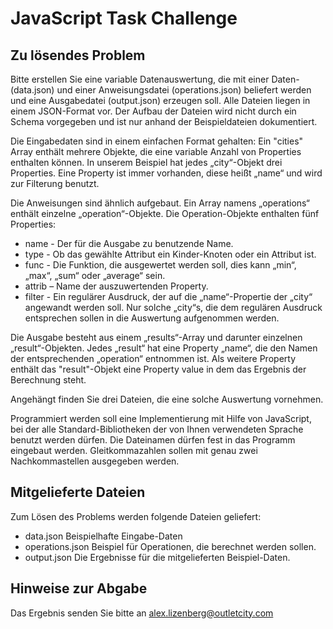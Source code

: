 # JavaScript Task Challenge

## Zu lösendes Problem
Bitte erstellen Sie eine variable Datenauswertung, die mit einer Daten- (data.json) und einer Anweisungsdatei (operations.json) beliefert werden und eine Ausgabedatei (output.json) erzeugen soll. Alle Dateien liegen in einem JSON-Format vor. Der Aufbau der Dateien wird nicht durch ein Schema vorgegeben und ist nur anhand der Beispieldateien dokumentiert.

Die Eingabedaten sind in einem einfachen Format gehalten: Ein "cities" Array enthält mehrere Objekte, die eine variable Anzahl von Properties enthalten können. In unserem Beispiel hat jedes „city“-Objekt drei Properties. Eine Property ist immer vorhanden, diese heißt „name“ und wird zur Filterung benutzt.

Die Anweisungen sind ähnlich aufgebaut. Ein Array namens „operations“ enthält einzelne „operation“-Objekte. Die Operation-Objekte enthalten fünf Properties:
- name - Der für die Ausgabe zu benutzende Name.
- type - Ob das gewählte Attribut ein Kinder-Knoten oder ein Attribut ist.
- func - Die Funktion, die ausgewertet werden soll, dies kann „min“, „max“, „sum“ oder „average“ sein.
- attrib – Name der auszuwertenden Property.
- filter - Ein regulärer Ausdruck, der auf die „name“-Propertie der „city“ angewandt werden soll. Nur solche „city“s, die dem regulären Ausdruck entsprechen sollen in die Auswertung aufgenommen werden.

Die Ausgabe besteht aus einem „results“-Array und darunter einzelnen „result“-Objekten. Jedes „result“ hat eine Property „name“, die den Namen der entsprechenden „operation“ entnommen ist. Als weitere Property enthält das "result"-Objekt eine Property value in dem das Ergebnis der Berechnung steht.

Angehängt finden Sie drei Dateien, die eine solche Auswertung vornehmen.

Programmiert werden soll eine Implementierung mit Hilfe von JavaScript, bei der alle Standard-Bibliotheken der von Ihnen verwendeten Sprache benutzt werden dürfen. Die Dateinamen dürfen fest in das Programm eingebaut werden. Gleitkommazahlen sollen mit genau zwei Nachkommastellen ausgegeben werden.

## Mitgelieferte Dateien
Zum Lösen des Problems werden folgende Dateien geliefert:

- data.json Beispielhafte Eingabe-Daten
- operations.json Beispiel für Operationen, die berechnet werden sollen.
- output.json Die Ergebnisse für die mitgelieferten Beispiel-Daten.

## Hinweise zur Abgabe
Das Ergebnis senden Sie bitte an alex.lizenberg@outletcity.com
